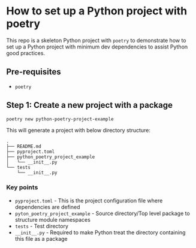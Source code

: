 # How to set up a Python project with poetry

This repo is a skeleton Python project with `poetry` to demonstrate how to set up a Python project with minimum dev dependencies to assist Python good practices.

## Pre-requisites

- `poetry`

## Step 1: Create a new project with a package

```
poetry new python-poetry-project-example
```

This will generate a project with below directory structure:

```
.
├── README.md
├── pyproject.toml
├── python_poetry_project_example
│   └── __init__.py
└── tests
    └── __init__.py
```

### Key points
- `pyproject.toml` - This is the project configuration file where dependencies are defined
- `pyton_poetry_project_example` - Source directory/Top level package to structure module namespaces
- `tests` - Test directory
- `__init__.py` - Required to make Python treat the directory containing this file as a package
